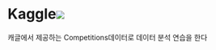 # Kaggle<img src="https://img.shields.io/badge/Kaggle-#20BEFF?style=flat-square&logo=kaggle&logoColor=white"/>
캐글에서 제공하는 Competitions데이터로 데이터 분석 연습을 한다
